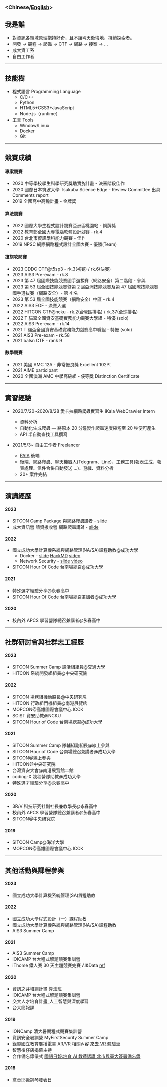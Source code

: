 ### <**Chinese**/[English](/about-en/)>

## 我是誰

- 對資訊各領域原理抱持好奇，且不讓明天後悔地，持續探索者。
- 開發 -> 競程 -> 爬蟲 -> CTF -> 網路 -> 接案 -> ...
- 成大資工系
- 自由工作者

---

## 技能樹

- 程式語言 Programming Language
  - C/C++
  - Python
  - HTML5+CSS3+JavaScript
  - Node.js（runtime）
- 工具 Tools
  - Window/Linux
  - Docker
  - Git

---

## 競賽成績

#### 專案競賽

- 2020 中等學校學生科學研究獎助實施計畫 - 決審階段佳作
- 2020 國際日本筑波大學 Tsukuba Science Edge - Review Committee 出具 Comments report
- 2019 全國高中高瞻計畫 - 金牌獎

#### 算法競賽

- 2022 國際大學生程式設計競賽亞洲區桃園站 - 銅牌獎
- 2022 教育部全國大專電腦軟體設計競賽 - rk.4
- 2020 台北市資訊學科能力競賽 - 佳作
- 2019 NPSC 網際網路程式設計全國大賽 - 優勝(Team)

#### 搶旗攻防賽

- 2023 CDDC CTF@t5sp3 - rk.3(初賽) / rk.6(決賽)
- 2023 AIS3 Pre-exam - rk.8
- 2023 第 47 屆國際技能競賽國手選拔賽（網路安全）第二階段 - 參與
- 2023 第 53 屆全國技能競賽暨第 2 屆亞洲技能競賽及第 47 屆國際技能競賽國手選拔賽（網路安全）- 第 4 名
- 2023 第 53 屆全國技能競賽（網路安全）中區 - rk.4
- 2022 AIS3 EOF - 決賽入選
- 2022 HITCON CTF@ncku - rk.2(台灣區排名) / rk.37(全球排名)
- 2022 T 貓盃全國資安基礎實務能力競賽大學組 - 特優 (solo)
- 2022 AIS3 Pre-exam - rk.14
- 2021 T 貓盃全國資安基礎實務能力競賽高中職組 - 特優 (solo)
- 2021 AIS3 Pre-exam - rk.58
- 2021 balsn CTF - rank 9

#### 數學競賽

- 2021 美國 AMC 12A - 非常優良獎 Excellent 102Pt
- 2021 AIME participant
- 2020 全國澳洲 AMC 中學高級組 - 優等獎 Distinction Certificate

---

## 實習經驗

- 2020/7/20~2020/8/28 愛卡拉網路爬蟲實習生 iKala WebCrawler Intern

  - 資料分析
  - 自動化生成爬蟲 — 將原本 20 分鐘製作爬蟲速度縮短至 20 秒便可產生
  - API 半自動查找工具撰寫

- 2021/5/3~ 自由工作者 Freelancer
  - [PAIA](https://www.paia-arena.com/) 後端
  - 後端、網路爬蟲、聊天機器人(Telegram、Line)、工務工具(報表生成、報表處理、信件合併自動發送
    ...)、遊戲、資料分析
  - 20+ 案件完結

---

## 演講經歷

#### 2023

- SITCON Camp Package 與網路爬蟲講者 - [slide](https://hackmd.io/@Vincent550102/BJhTDxIr3)
- 成大資訊營 請資援收營 網路爬蟲講師 - [slide](https://hackmd.io/@Vincent550102/HJTdOItun)

#### 2022

- 國立成功大學計算機系統與網路管理(NA/SA)課程助教@成功大學
  - Docker - [slide](https://docs.google.com/presentation/d/15qwWTJfuOgKpEVMHf_fyu3nVOyd2GlNZ8_qJKaysRcM/view) [HackMD](https://hackmd.io/@Vincent550102/ry2tg1wRF) [video](https://www.youtube.com/watch?v=J2fhTshCpCQ)
  - Network Security - [slide](https://docs.google.com/presentation/u/1/d/1iYX8sALwAOm-94LZR0PTYCPILWM8sZmOqB4ZGHvVWcI/view) [video](https://www.youtube.com/watch?v=RvnVv04oxsk)
- SITCON Hour Of Code 台南場總召@成功大學

#### 2021

- 特殊選才經驗分享@永春高中
- SITCON Hour Of Code 台南場總召兼講者@成功大學

#### 2020

- 校內外 APCS 學習營隊總召兼講者@永春高中

---

## 社群研討會與社群志工經歷

#### 2023

- SITCON Summer Camp 課活組組員@交通大學
- HITCON 系統開發組組員@中央研究院

#### 2022

- SITCON 場務組機動股長@中央研究院
- HITCON 行政組門機組員@南港展覽館
- MOPCON@高雄國際會議中心 ICCK
- SCIST 資安助教@NCKU
- SITCON Hour of Code 台南場總召@成功大學

#### 2021

- SITCON Summer Camp 隊輔組副組長@線上參與
- SITCON Hour of Code 台南場總召兼講者@成功大學
- SITCON@線上參與
- HITCON@中央研究院
- 台灣資安大會@南港展覽館二館
- coding-X 競程營隊助教@成功大學
- 特殊選才經驗分享@永春高中

#### 2020

- 3R/V 科技研究社副社長兼教學長@永春高中
- 校內外 APCS 學習營隊總召兼講者@永春高中
- SITCON@中央研究院

#### 2019

- SITCON Camp@海洋大學
- MOPCON@高雄國際會議中心 ICCK

---

## 其他活動與課程參與

#### 2023

- 國立成功大學計算機系統管理(SA)課程助教

#### 2022

- 國立成功大學程式設計（一）課程助教
- 國立成功大學計算機系統與網路管理(NA/SA)課程助教
- AIS3 Summer Camp

#### 2021

- AIS3 Summer Camp
- IOICAMP 台大程式解題競賽集訓營
- iThome 鐵人賽 30 天主題競賽完賽 AI&Data [ref](https://ithelp.ithome.com.tw/users/20134430/ironman/4307)

#### 2020

- 資訊之芽培訓計畫 算法班
- IOICAMP 台大程式解題競賽集訓營
- 交大人才培育計畫\_人工智慧與深度學習
- 台大簡報課

#### 2019

- IONCamp 清大暑期程式競賽集訓營
- 資訊安全暑訓營 MyFirstSecurity Summer Camp
- 錄製國立教育廣播電臺 AR/VR 相關內容 [來去 VR 體驗車](https://www.ner.gov.tw/program/5a83f4ebc5fd8a01e2df020c/5e0d82131c66c500063e98e0)
- 智慧柑仔店揭幕主持
- 合作備忘錄儀式 [國語日報:培育 AI 教師認證 北市與臺大簽署備忘錄](https://www.mdnkids.com/search_content.asp?Serial_NO=%20111631)

#### 2018

- 韋音耶誕鋼琴發表日
